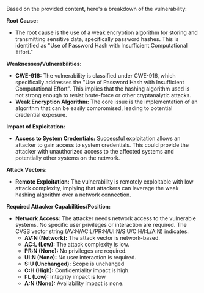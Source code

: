 Based on the provided content, here's a breakdown of the vulnerability:

**Root Cause:**

*   The root cause is the use of a weak encryption algorithm for storing and transmitting sensitive data, specifically password hashes. This is identified as "Use of Password Hash with Insufficient Computational Effort."

**Weaknesses/Vulnerabilities:**

*   **CWE-916:**  The vulnerability is classified under CWE-916, which specifically addresses the "Use of Password Hash with Insufficient Computational Effort". This implies that the hashing algorithm used is not strong enough to resist brute-force or other cryptanalytic attacks.
*   **Weak Encryption Algorithm:** The core issue is the implementation of an algorithm that can be easily compromised, leading to potential credential exposure.

**Impact of Exploitation:**

*   **Access to System Credentials:** Successful exploitation allows an attacker to gain access to system credentials. This could provide the attacker with unauthorized access to the affected systems and potentially other systems on the network.

**Attack Vectors:**

*   **Remote Exploitation:** The vulnerability is remotely exploitable with low attack complexity, implying that attackers can leverage the weak hashing algorithm over a network connection.

**Required Attacker Capabilities/Position:**

*   **Network Access:** The attacker needs network access to the vulnerable systems. No specific user privileges or interaction are required. The CVSS vector string (AV:N/AC:L/PR:N/UI:N/S:U/C:H/I:L/A:N) indicates:
    *   **AV:N (Network):** The attack vector is network-based.
    *   **AC:L (Low):** The attack complexity is low.
    *   **PR:N (None):** No privileges are required.
    *  **UI:N (None):** No user interaction is required.
    *   **S:U (Unchanged):** Scope is unchanged
    *   **C:H (High):** Confidentiality impact is high.
    *   **I:L (Low):** Integrity impact is low
    *   **A:N (None):** Availability impact is none.
